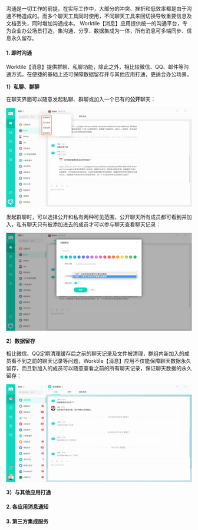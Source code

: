 沟通是一切工作的前提。在实际工作中，大部分的冲突、挫折和低效率都是由于沟通不畅造成的。而多个聊天工具同时使用，不同聊天工具来回切换导致重要信息及文档丢失，同时增加沟通成本。
Worktile【消息】应用提供统一的沟通平台，专为企业办公场景打造，集沟通、分享、数据集成为一体，所有消息可多端同步、信息永久留存。

#### 1. 即时沟通

Worktile【消息】提供群聊、私聊功能，除此之外，相比较微信、QQ、邮件等沟通方式，在便捷的基础上还可保障数据留存并与其他应用打通，更适合办公场景。

**1）私聊、群聊**

在聊天界面可以随意发起私聊、群聊或加入一个已有的**公开**聊天：

![](/assets/消息-聊天.png)

发起群聊时，可以选择公开和私有两种可见范围，公开聊天所有成员都可看到并加入，私有聊天只有被添加进去的成员才可以参与聊天查看聊天记录：

![](/assets/消息-群聊.png)

**2）数据留存**

相比微信、QQ定期清理缓存后之前的聊天记录及文件被清理，群组内新加入的成员看不到之前的聊天记录等问题，Worktile【消息】应用不仅能保障聊天数据永久留存，而且新加入的成员可以随意查看之前的所有聊天记录，保证聊天数据的永久留存：

![](/assets/消息-数据留存.png)

**3）与其他应用打通**




#### 2. 各应用消息通知



#### 3. 第三方集成服务





